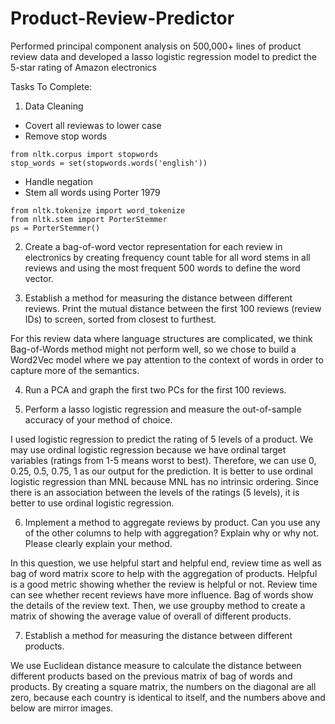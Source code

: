 # Product-Review-Predictor
Performed principal component analysis on 500,000+ lines of product review data and developed a lasso logistic regression model to predict the 5-star rating of Amazon electronics


Tasks To Complete:

1. Data Cleaning
- Covert all reviewas to lower case
- Remove stop words
```
from nltk.corpus import stopwords
stop_words = set(stopwords.words('english')) 
```
- Handle negation
- Stem all words using Porter 1979
```
from nltk.tokenize import word_tokenize 
from nltk.stem import PorterStemmer
ps = PorterStemmer()
```
2. Create a bag-of-word vector representation for each review in electronics by creating frequency count table for all word stems in all reviews and using the most frequent 500 words to define the word vector. 

3. Establish a method for measuring the distance between different reviews. Print the mutual distance between the first 100 reviews (review IDs) to screen, sorted from closest to furthest.

For this review data where language structures are complicated, we think Bag-of-Words method might not perform well, so we chose to build a Word2Vec model where we pay attention to the context of words in order to capture more of the semantics. 

4. Run a PCA and graph the first two PCs for the first 100 reviews. 

5. Perform a lasso logistic regression and measure the out-of-sample accuracy of your method of choice.

I used logistic regression to predict the rating of 5 levels of a product. We may use ordinal logistic regression because we have ordinal target variables (ratings from 1-5 means worst to best). Therefore, we can use 0, 0.25, 0.5, 0.75, 1 as our output for the prediction. It is better to use ordinal logistic regression than MNL because MNL has no intrinsic ordering. Since there is an association between the levels of the ratings (5 levels), it is better to use ordinal logistic regression.

6. Implement a method to aggregate reviews by product. Can you use any of the other columns to help with aggregation? Explain why or why not. Please clearly explain your method.

In this question, we use helpful start and helpful end, review time as well as bag of word matrix score to help with the aggregation of products. Helpful is a good metric showing whether the review is helpful or not. Review time can see whether recent reviews have more influence. Bag of words show the details of the review text. Then, we use groupby method to create a matrix of showing the average value of overall of different products.

7. Establish a method for measuring the distance between different products.

We use Euclidean distance measure to calculate the distance between different products based on the previous matrix of bag of words and products. By creating a square matrix, the numbers on the diagonal are all zero, because each country is identical to itself, and the numbers above and below are mirror images.
